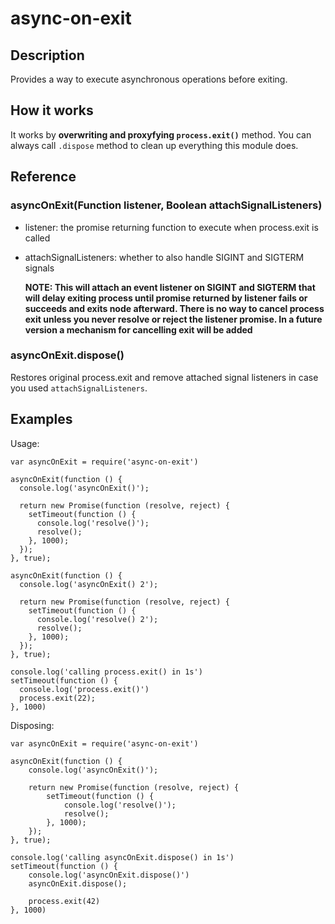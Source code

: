 # async-on-exit

## Description

Provides a way to execute asynchronous operations before exiting.

## How it works

It works by **overwriting and proxyfying `process.exit()`** method. You can always call `.dispose` method to clean up everything this module does.

## Reference

### asyncOnExit(Function listener, Boolean attachSignalListeners)
* listener: the promise returning function to execute when process.exit is called
* attachSignalListeners: whether to also handle SIGINT and SIGTERM signals

  **NOTE: This will attach an event listener on SIGINT and SIGTERM that will delay exiting process until promise returned by listener fails or succeeds and exits node afterward. There is no way to cancel process exit unless you never resolve or reject the listener promise. In a future version a mechanism for cancelling exit will be added**

### asyncOnExit.dispose()
Restores original process.exit and remove attached signal listeners in case you used `attachSignalListeners`.

## Examples

Usage:
```
var asyncOnExit = require('async-on-exit')

asyncOnExit(function () {
  console.log('asyncOnExit()');

  return new Promise(function (resolve, reject) {
    setTimeout(function () {
      console.log('resolve()');
      resolve();
    }, 1000);
  });
}, true);

asyncOnExit(function () {
  console.log('asyncOnExit() 2');

  return new Promise(function (resolve, reject) {
    setTimeout(function () {
      console.log('resolve() 2');
      resolve();
    }, 1000);
  });
}, true);

console.log('calling process.exit() in 1s')
setTimeout(function () {
  console.log('process.exit()')
  process.exit(22);
}, 1000)
```

Disposing:
```
var asyncOnExit = require('async-on-exit')

asyncOnExit(function () {
    console.log('asyncOnExit()');

    return new Promise(function (resolve, reject) {
        setTimeout(function () {
            console.log('resolve()');
            resolve();
        }, 1000);
    });
}, true);

console.log('calling asyncOnExit.dispose() in 1s')
setTimeout(function () {
    console.log('asyncOnExit.dispose()')
    asyncOnExit.dispose();

    process.exit(42)
}, 1000)
```
